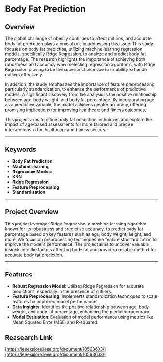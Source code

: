 # Body Fat Prediction

## Overview

The global challenge of obesity continues to affect millions, and accurate body fat prediction plays a crucial role in addressing this issue. This study focuses on body fat prediction, utilizing machine learning regression models, specifically Ridge Regression, to analyze and predict body fat percentage. The research highlights the importance of achieving both robustness and accuracy when selecting regression algorithms, with Ridge Regression proving to be the superior choice due to its ability to handle outliers effectively.

In addition, the study emphasizes the importance of feature preprocessing, particularly standardization, to enhance the performance of predictive models. A significant discovery from the analysis is the positive relationship between age, body weight, and body fat percentage. By incorporating age as a predictive variable, the model achieves greater accuracy, offering promising implications for improving healthcare and fitness outcomes.

This project aims to refine body fat prediction techniques and explore the impact of age-based assessments for more tailored and precise interventions in the healthcare and fitness sectors.

---

## Keywords

- **Body Fat Prediction**
- **Machine Learning**
- **Regression Models**
- **KNN**
- **Ridge Regression**
- **Feature Preprocessing**
- **Standardization**

---

## Project Overview

This project leverages Ridge Regression, a machine learning algorithm known for its robustness and predictive accuracy, to predict body fat percentage based on key features such as age, body weight, height, and more. We focus on preprocessing techniques like feature standardization to improve the model’s performance. The project aims to uncover valuable insights into the factors affecting body fat and provide a reliable method for accurate body fat prediction.

---

## Features

- **Robust Regression Model**: Utilizes Ridge Regression for accurate predictions, especially in the presence of outliers.
- **Feature Preprocessing**: Implements standardization techniques to scale features for improved model performance.
- **Data Insights**: Identifies the positive relationship between age, body weight, and body fat percentage, enhancing the prediction accuracy.
- **Model Evaluation**: Evaluation of model performance using metrics like Mean Squared Error (MSE) and R-squared.

## Reasearch Link
[https://ieeexplore.ieee.org/document/10563603/](https://ieeexplore.ieee.org/document/10563603/)


